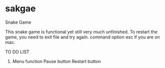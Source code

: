 # sakgae
Snake Game

This snake game is functional yet still very much unfinished. 
To restart the game, you need to exit file and try again. command option esc if you are on mac. 

TO DO LIST
1. Menu function
    Pause button
    Restart button
    
